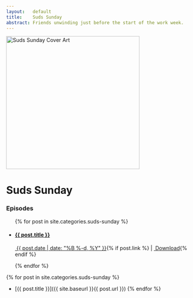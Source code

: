 ```yaml
---
layout:   default
title:    Suds Sunday
abstract: Friends unwinding just before the start of the work week.
---
```

<img src="http://media.take37.com/suds-sunday/SudsSunday-360x360.png" width="360" height="360" class="img-responsive pull-right" alt="Suds Sunday Cover Art" />

Suds Sunday
===========

### Episodes

<ul>
{% for post in site.categories.suds-sunday %}
	<li>
		<h4><a href="{{ site.baseurl }}{{ post.url }}">{{ post.title }}</a></h4>
		<p class="post-links">
			<a href="{{ site.baseurl }}{{ post.url }}"><i class="fa fa-calendar"></i>&nbsp;{{ post.date | date: "%B %-d, %Y" }}</a>{% if post.link %} | <span><a href="{{ post.link | replace: 'http://', 'http://www.podtrac.com/pts/redirect.m4a/' }}"><i class="fa fa-cloud-download"></i>&nbsp;Download</a></span>{% endif %}
		</p>
	</li>
{% endfor %}
</ul>

{% for post in site.categories.suds-sunday %}
* [{{ post.title }}]({{ site.baseurl }}{{ post.url }})
{% endfor %}